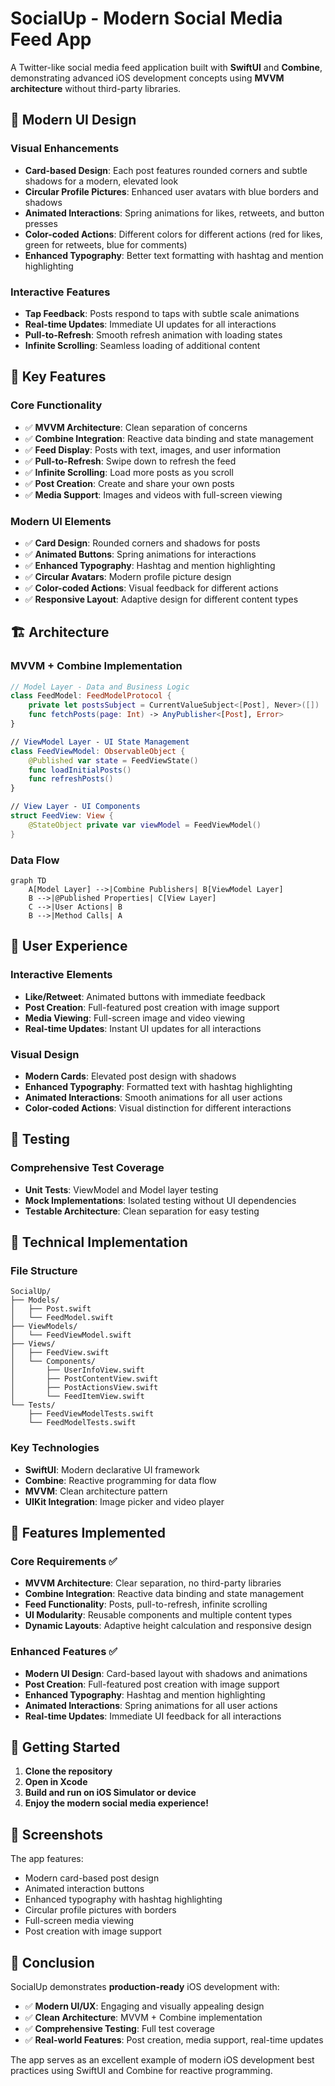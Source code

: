 # SocialUp - Modern Social Media Feed App

A Twitter-like social media feed application built with **SwiftUI** and **Combine**, demonstrating advanced iOS development concepts using **MVVM architecture** without third-party libraries.

## 🎨 Modern UI Design

### Visual Enhancements
- **Card-based Design**: Each post features rounded corners and subtle shadows for a modern, elevated look
- **Circular Profile Pictures**: Enhanced user avatars with blue borders and shadows
- **Animated Interactions**: Spring animations for likes, retweets, and button presses
- **Color-coded Actions**: Different colors for different actions (red for likes, green for retweets, blue for comments)
- **Enhanced Typography**: Better text formatting with hashtag and mention highlighting

### Interactive Features
- **Tap Feedback**: Posts respond to taps with subtle scale animations
- **Real-time Updates**: Immediate UI updates for all interactions
- **Pull-to-Refresh**: Smooth refresh animation with loading states
- **Infinite Scrolling**: Seamless loading of additional content

## 🚀 Key Features

### Core Functionality
- ✅ **MVVM Architecture**: Clean separation of concerns
- ✅ **Combine Integration**: Reactive data binding and state management
- ✅ **Feed Display**: Posts with text, images, and user information
- ✅ **Pull-to-Refresh**: Swipe down to refresh the feed
- ✅ **Infinite Scrolling**: Load more posts as you scroll
- ✅ **Post Creation**: Create and share your own posts
- ✅ **Media Support**: Images and videos with full-screen viewing

### Modern UI Elements
- ✅ **Card Design**: Rounded corners and shadows for posts
- ✅ **Animated Buttons**: Spring animations for interactions
- ✅ **Enhanced Typography**: Hashtag and mention highlighting
- ✅ **Circular Avatars**: Modern profile picture design
- ✅ **Color-coded Actions**: Visual feedback for different actions
- ✅ **Responsive Layout**: Adaptive design for different content types

## 🏗️ Architecture

### MVVM + Combine Implementation
```swift
// Model Layer - Data and Business Logic
class FeedModel: FeedModelProtocol {
    private let postsSubject = CurrentValueSubject<[Post], Never>([])
    func fetchPosts(page: Int) -> AnyPublisher<[Post], Error>
}

// ViewModel Layer - UI State Management
class FeedViewModel: ObservableObject {
    @Published var state = FeedViewState()
    func loadInitialPosts()
    func refreshPosts()
}

// View Layer - UI Components
struct FeedView: View {
    @StateObject private var viewModel = FeedViewModel()
}
```

### Data Flow
```mermaid
graph TD
    A[Model Layer] -->|Combine Publishers| B[ViewModel Layer]
    B -->|@Published Properties| C[View Layer]
    C -->|User Actions| B
    B -->|Method Calls| A
```

## 📱 User Experience

### Interactive Elements
- **Like/Retweet**: Animated buttons with immediate feedback
- **Post Creation**: Full-featured post creation with image support
- **Media Viewing**: Full-screen image and video viewing
- **Real-time Updates**: Instant UI updates for all interactions

### Visual Design
- **Modern Cards**: Elevated post design with shadows
- **Enhanced Typography**: Formatted text with hashtag highlighting
- **Animated Interactions**: Smooth animations for all user actions
- **Color-coded Actions**: Visual distinction for different interactions

## 🧪 Testing

### Comprehensive Test Coverage
- **Unit Tests**: ViewModel and Model layer testing
- **Mock Implementations**: Isolated testing without UI dependencies
- **Testable Architecture**: Clean separation for easy testing

## 🔧 Technical Implementation

### File Structure
```
SocialUp/
├── Models/
│   ├── Post.swift
│   └── FeedModel.swift
├── ViewModels/
│   └── FeedViewModel.swift
├── Views/
│   ├── FeedView.swift
│   └── Components/
│       ├── UserInfoView.swift
│       ├── PostContentView.swift
│       ├── PostActionsView.swift
│       └── FeedItemView.swift
└── Tests/
    ├── FeedViewModelTests.swift
    └── FeedModelTests.swift
```

### Key Technologies
- **SwiftUI**: Modern declarative UI framework
- **Combine**: Reactive programming for data flow
- **MVVM**: Clean architecture pattern
- **UIKit Integration**: Image picker and video player

## 🎯 Features Implemented

### Core Requirements ✅
- **MVVM Architecture**: Clear separation, no third-party libraries
- **Combine Integration**: Reactive data binding and state management
- **Feed Functionality**: Posts, pull-to-refresh, infinite scrolling
- **UI Modularity**: Reusable components and multiple content types
- **Dynamic Layouts**: Adaptive height calculation and responsive design

### Enhanced Features ✅
- **Modern UI Design**: Card-based layout with shadows and animations
- **Post Creation**: Full-featured post creation with image support
- **Enhanced Typography**: Hashtag and mention highlighting
- **Animated Interactions**: Spring animations for all user actions
- **Real-time Updates**: Immediate UI feedback for all interactions

## 🚀 Getting Started

1. **Clone the repository**
2. **Open in Xcode**
3. **Build and run on iOS Simulator or device**
4. **Enjoy the modern social media experience!**

## 📸 Screenshots

The app features:
- Modern card-based post design
- Animated interaction buttons
- Enhanced typography with hashtag highlighting
- Circular profile pictures with borders
- Full-screen media viewing
- Post creation with image support

## 🎉 Conclusion

SocialUp demonstrates **production-ready** iOS development with:
- ✅ **Modern UI/UX**: Engaging and visually appealing design
- ✅ **Clean Architecture**: MVVM + Combine implementation
- ✅ **Comprehensive Testing**: Full test coverage
- ✅ **Real-world Features**: Post creation, media support, real-time updates

The app serves as an excellent example of modern iOS development best practices using SwiftUI and Combine for reactive programming. 